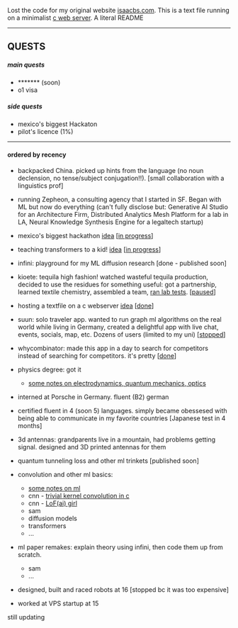 Lost the code for my original website [isaacbs.com](https://isaacbs.com). This is a text file running on a minimalist [c web server](https://github.com/iDash3/tinywebserver.git). A literal README

- - - - - - - -

## QUESTS

##### main quests
- ******* (soon)
- o1 visa

##### side quests
- mexico's biggest Hackaton
- pilot's licence (1%)

- - - - - - - - 

#### ordered by recency 

- backpacked China. picked up hints from the language (no noun declension, no tense/subject conjugation!!). [small collaboration with a linguistics prof]

- running Zepheon, a consulting agency that I started in SF. Began with ML but now do everything (can't fully disclose but: Generative AI Studio for an Architecture Firm, Distributed Analytics Mesh Platform for a lab in LA, Neural Knowledge Synthesis Engine for a legaltech startup)

- mexico's biggest hackathon [idea](https://x.com/isaacbautistas/status/1789916104178946466) [[in progress](https://x.com/isaacbautistas/status/1791195744432796007)]
  
- teaching transformers to a kid! [idea](https://x.com/isaacbautistas/status/1793435710399160465) [[in progress](https://x.com/isaacbautistas/status/1794730213798268970)]

- infini: playground for my ML diffusion research [done - published soon]

- kioete: tequila high fashion! watched wasteful tequila production, decided to use the residues for something useful: got a partnership, learned textile chemistry, assembled a team, [ran lab tests](https://x.com/isaacbautistas/status/1729293604957429955).  [[paused](https://www.instagram.com/kioete/)]

- hosting a textfile on a c webserver [idea](https://x.com/isaacbautistas/status/1793762282339729601) [[done](https://txt.isaacbs.com/)]

- suun: solo traveler app. wanted to run graph ml algorithms on the real world while living in Germany, created a delightful app with live chat, events, socials, map, etc. Dozens of users (limited to my uni) [[stopped](https://play.google.com/store/apps/details?id=sunn.app)]

- whycombinator: made this app in a day to search for competitors instead of searching for competitors. it's pretty [[done](https://whycombinator.app)]

- physics degree: got it
  - [some notes on electrodynamics, quantum mechanics, optics](https://github.com/iDash3/textbook_notes/tree/main)

- interned at Porsche in Germany. fluent (B2) german

- certified fluent in 4 (soon 5) languages. simply became obessesed with being able to communicate in my favorite countries [Japanese test in 4 months]

- 3d antennas: grandparents live in a mountain, had problems getting signal. designed and 3D printed antennas for them

- quantum tunneling loss and other ml trinkets [published soon]

- convolution and other ml basics:
  - [some notes on ml](https://github.com/iDash3/textbook_notes/tree/main)
  - cnn - [trivial kernel convolution in c](https://github.com/iDash3/Simple-Convolution-Kernel-Example)
  - cnn - [LoF(ai) girl](https://github.com/iDash3/LoFi-Girl-AI)
  - sam
  - diffusion models
  - transformers
  - ...

- ml paper remakes: explain theory using infini, then code them up from scratch.
  - sam
  - ...
 
- designed, built and raced robots at 16 [stopped bc it was too expensive]
 
- worked at VPS startup at 15
  
still updating
